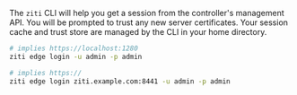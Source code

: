 
The `ziti` CLI will help you get a session from the controller's management API. You will be prompted to trust any new server certificates. Your session cache and trust store are managed by the CLI in your home directory.

```bash
# implies https://localhost:1280
ziti edge login -u admin -p admin
```

```bash
# implies https://
ziti edge login ziti.example.com:8441 -u admin -p admin
```
